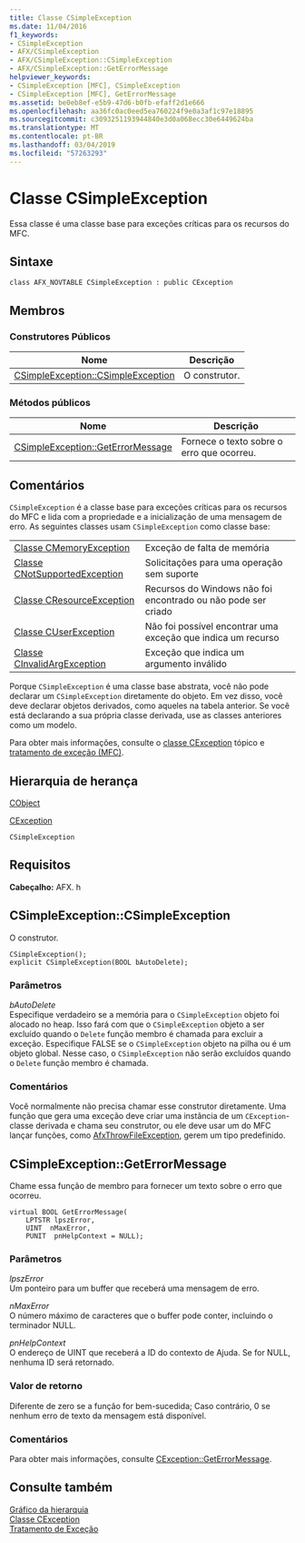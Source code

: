 ```yaml
---
title: Classe CSimpleException
ms.date: 11/04/2016
f1_keywords:
- CSimpleException
- AFX/CSimpleException
- AFX/CSimpleException::CSimpleException
- AFX/CSimpleException::GetErrorMessage
helpviewer_keywords:
- CSimpleException [MFC], CSimpleException
- CSimpleException [MFC], GetErrorMessage
ms.assetid: be0eb8ef-e5b9-47d6-b0fb-efaff2d1e666
ms.openlocfilehash: aa36fc0ac0eed5ea760224f9e0a3af1c97e18895
ms.sourcegitcommit: c3093251193944840e3d0a068ecc30e6449624ba
ms.translationtype: MT
ms.contentlocale: pt-BR
ms.lasthandoff: 03/04/2019
ms.locfileid: "57263293"
---
```

# <a name="csimpleexception-class"></a>Classe CSimpleException

Essa classe é uma classe base para exceções críticas para os recursos do MFC.

## <a name="syntax"></a>Sintaxe

```
class AFX_NOVTABLE CSimpleException : public CException
```

## <a name="members"></a>Membros

### <a name="public-constructors"></a>Construtores Públicos

|Nome|Descrição|
|----------|-----------------|
|[CSimpleException::CSimpleException](#csimpleexception)|O construtor.|

### <a name="public-methods"></a>Métodos públicos

|Nome|Descrição|
|----------|-----------------|
|[CSimpleException::GetErrorMessage](#geterrormessage)|Fornece o texto sobre o erro que ocorreu.|

## <a name="remarks"></a>Comentários

`CSimpleException` é a classe base para exceções críticas para os recursos do MFC e lida com a propriedade e a inicialização de uma mensagem de erro. As seguintes classes usam `CSimpleException` como classe base:

|||
|-|-|
|[Classe CMemoryException](../../mfc/reference/cmemoryexception-class.md)|Exceção de falta de memória|
|[Classe CNotSupportedException](../../mfc/reference/cnotsupportedexception-class.md)|Solicitações para uma operação sem suporte|
|[Classe CResourceException](../../mfc/reference/cresourceexception-class.md)|Recursos do Windows não foi encontrado ou não pode ser criado|
|[Classe CUserException](../../mfc/reference/cuserexception-class.md)|Não foi possível encontrar uma exceção que indica um recurso|
|[Classe CInvalidArgException](../../mfc/reference/cinvalidargexception-class.md)|Exceção que indica um argumento inválido|

Porque `CSimpleException` é uma classe base abstrata, você não pode declarar um `CSimpleException` diretamente do objeto. Em vez disso, você deve declarar objetos derivados, como aqueles na tabela anterior. Se você está declarando a sua própria classe derivada, use as classes anteriores como um modelo.

Para obter mais informações, consulte o [classe CException](../../mfc/reference/cexception-class.md) tópico e [tratamento de exceção (MFC)](../../mfc/exception-handling-in-mfc.md).

## <a name="inheritance-hierarchy"></a>Hierarquia de herança

[CObject](../../mfc/reference/cobject-class.md)

[CException](../../mfc/reference/cexception-class.md)

`CSimpleException`

## <a name="requirements"></a>Requisitos

**Cabeçalho:** AFX. h

##  <a name="csimpleexception"></a>  CSimpleException::CSimpleException

O construtor.

```
CSimpleException();
explicit CSimpleException(BOOL bAutoDelete);
```

### <a name="parameters"></a>Parâmetros

*bAutoDelete*<br/>
Especifique verdadeiro se a memória para o `CSimpleException` objeto foi alocado no heap. Isso fará com que o `CSimpleException` objeto a ser excluído quando o `Delete` função membro é chamada para excluir a exceção. Especifique FALSE se o `CSimpleException` objeto na pilha ou é um objeto global. Nesse caso, o `CSimpleException` não serão excluídos quando o `Delete` função membro é chamada.

### <a name="remarks"></a>Comentários

Você normalmente não precisa chamar esse construtor diretamente. Uma função que gera uma exceção deve criar uma instância de um `CException`-classe derivada e chama seu construtor, ou ele deve usar um do MFC lançar funções, como [AfxThrowFileException](exception-processing.md#afxthrowfileexception), gerem um tipo predefinido.

##  <a name="geterrormessage"></a>  CSimpleException::GetErrorMessage

Chame essa função de membro para fornecer um texto sobre o erro que ocorreu.

```
virtual BOOL GetErrorMessage(
    LPTSTR lpszError,
    UINT  nMaxError,
    PUNIT  pnHelpContext = NULL);
```

### <a name="parameters"></a>Parâmetros

*lpszError*<br/>
Um ponteiro para um buffer que receberá uma mensagem de erro.

*nMaxError*<br/>
O número máximo de caracteres que o buffer pode conter, incluindo o terminador NULL.

*pnHelpContext*<br/>
O endereço de UINT que receberá a ID do contexto de Ajuda. Se for NULL, nenhuma ID será retornado.

### <a name="return-value"></a>Valor de retorno

Diferente de zero se a função for bem-sucedida; Caso contrário, 0 se nenhum erro de texto da mensagem está disponível.

### <a name="remarks"></a>Comentários

Para obter mais informações, consulte [CException::GetErrorMessage](../../mfc/reference/cfileexception-class.md#geterrormessage).

## <a name="see-also"></a>Consulte também

[Gráfico da hierarquia](../../mfc/hierarchy-chart.md)<br/>
[Classe CException](../../mfc/reference/cexception-class.md)<br/>
[Tratamento de Exceção](../../mfc/exception-handling-in-mfc.md)
